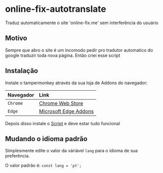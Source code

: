 
# online-fix-autotranslate

Traduz automaticamente o site 'online-fix.me' sem interferência do usuário



## Motivo
Sempre que abro o site é um incomodo pedir pro tradutor automatico do google traduzir toda nova página. Então criei esse script
## Instalação

Instale o tampermonkey através da sua loja de Addons do navegador:

| Navegador   | Link       |
| :---------- | :--------- |
| `Chrome` | [Chrome Web Store](https://https://chromewebstore.google.com/detail/tampermonkey/dhdgffkkebhmkfjojejmpbldmpobfkfo?hl=pt-BR) |
`Edge` | [Microsoft Edge Addons](https://microsoftedge.microsoft.com/addons/detail/tampermonkey/iikmkjmpaadaobahmlepeloendndfphd)

Depois disso instale o [Script](google.com.br) e deve estar tudo funcional
## Mudando o idioma padrão

Simplesmente edite o valor da váriável `lang` para o idioma de sua preferência.

O valor padrão é: `const lang = 'pt';`

